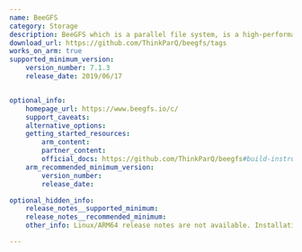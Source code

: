 ```yaml
---
name: BeeGFS
category: Storage
description: BeeGFS which is a parallel file system, is a high-performance, scalable file system designed to handle large amounts of data efficiently. 
download_url: https://github.com/ThinkParQ/beegfs/tags
works_on_arm: true
supported_minimum_version:
    version_number: 7.1.3
    release_date: 2019/06/17


optional_info:
    homepage_url: https://www.beegfs.io/c/
    support_caveats:
    alternative_options:
    getting_started_resources:
        arm_content:
        partner_content:
        official_docs: https://github.com/ThinkParQ/beegfs#build-instructions
    arm_recommended_minimum_version:
        version_number:
        release_date:

optional_hidden_info:
    release_notes__supported_minimum:
    release_notes__recommended_minimum:
    other_info: Linux/ARM64 release notes are not available. Installation and testing are done via the [tar archive](https://github.com/ThinkParQ/beegfs/releases/tag/7.1.3).

---
```


